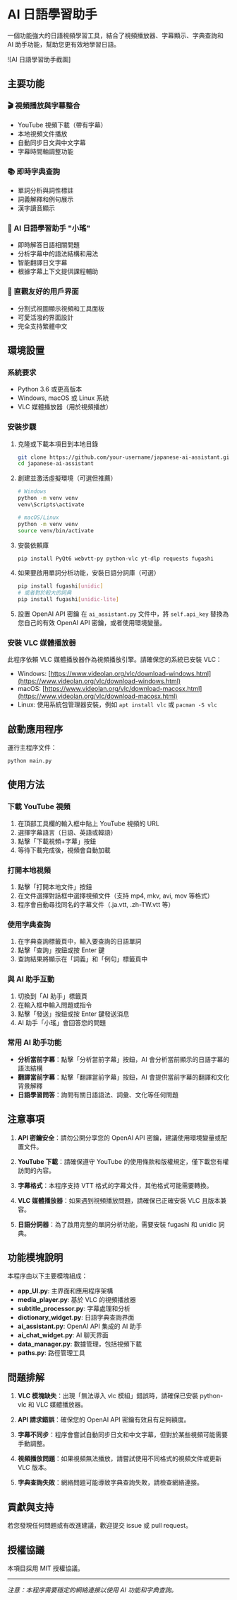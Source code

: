 # AI 日語學習助手

一個功能強大的日語視頻學習工具，結合了視頻播放器、字幕顯示、字典查詢和 AI 助手功能，幫助您更有效地學習日語。

![AI 日語學習助手截圖]

## 主要功能

### 🎬 視頻播放與字幕整合
- YouTube 視頻下載（帶有字幕）
- 本地視頻文件播放
- 自動同步日文與中文字幕
- 字幕時間軸調整功能

### 📚 即時字典查詢
- 單詞分析與詞性標註
- 詞義解釋和例句展示
- 漢字讀音顯示

### 🤖 AI 日語學習助手 "小瑤"
- 即時解答日語相關問題
- 分析字幕中的語法結構和用法
- 智能翻譯日文字幕
- 根據字幕上下文提供課程輔助

### 📱 直觀友好的用戶界面
- 分割式視圖顯示視頻和工具面板
- 可愛活潑的界面設計
- 完全支持繁體中文

## 環境設置

### 系統要求
- Python 3.6 或更高版本
- Windows, macOS 或 Linux 系統
- VLC 媒體播放器（用於視頻播放）

### 安裝步驟

1. 克隆或下載本項目到本地目錄
   ```bash
   git clone https://github.com/your-username/japanese-ai-assistant.git
   cd japanese-ai-assistant
   ```

2. 創建並激活虛擬環境（可選但推薦）
   ```bash
   # Windows
   python -m venv venv
   venv\Scripts\activate

   # macOS/Linux
   python -m venv venv
   source venv/bin/activate
   ```

3. 安裝依賴庫
   ```bash
   pip install PyQt6 webvtt-py python-vlc yt-dlp requests fugashi
   ```

4. 如果要啟用單詞分析功能，安裝日語分詞庫（可選）
   ```bash
   pip install fugashi[unidic]
   # 或者對於較大的詞典
   pip install fugashi[unidic-lite]
   ```

5. 設置 OpenAI API 密鑰
   在 `ai_assistant.py` 文件中，將 `self.api_key` 替換為您自己的有效 OpenAI API 密鑰，或者使用環境變量。

### 安裝 VLC 媒體播放器
此程序依賴 VLC 媒體播放器作為視頻播放引擎。請確保您的系統已安裝 VLC：

- Windows: [https://www.videolan.org/vlc/download-windows.html](https://www.videolan.org/vlc/download-windows.html)
- macOS: [https://www.videolan.org/vlc/download-macosx.html](https://www.videolan.org/vlc/download-macosx.html)
- Linux: 使用系統包管理器安裝，例如 `apt install vlc` 或 `pacman -S vlc`

## 啟動應用程序

運行主程序文件：
```bash
python main.py
```

## 使用方法

### 下載 YouTube 視頻
1. 在頂部工具欄的輸入框中貼上 YouTube 視頻的 URL
2. 選擇字幕語言（日語、英語或韓語）
3. 點擊「下載視頻+字幕」按鈕
4. 等待下載完成後，視頻會自動加載

### 打開本地視頻
1. 點擊「打開本地文件」按鈕
2. 在文件選擇對話框中選擇視頻文件（支持 mp4, mkv, avi, mov 等格式）
3. 程序會自動尋找同名的字幕文件（.ja.vtt, .zh-TW.vtt 等）

### 使用字典查詢
1. 在字典查詢標籤頁中，輸入要查詢的日語單詞
2. 點擊「查詢」按鈕或按 Enter 鍵
3. 查詢結果將顯示在「詞義」和「例句」標籤頁中

### 與 AI 助手互動
1. 切換到「AI 助手」標籤頁
2. 在輸入框中輸入問題或指令
3. 點擊「發送」按鈕或按 Enter 鍵發送消息
4. AI 助手「小瑤」會回答您的問題

### 常用 AI 助手功能
- **分析當前字幕**：點擊「分析當前字幕」按鈕，AI 會分析當前顯示的日語字幕的語法結構
- **翻譯當前字幕**：點擊「翻譯當前字幕」按鈕，AI 會提供當前字幕的翻譯和文化背景解釋
- **日語學習問答**：詢問有關日語語法、詞彙、文化等任何問題

## 注意事項

1. **API 密鑰安全**：請勿公開分享您的 OpenAI API 密鑰，建議使用環境變量或配置文件。

2. **YouTube 下載**：請確保遵守 YouTube 的使用條款和版權規定，僅下載您有權訪問的內容。

3. **字幕格式**：本程序支持 VTT 格式的字幕文件，其他格式可能需要轉換。

4. **VLC 媒體播放器**：如果遇到視頻播放問題，請確保已正確安裝 VLC 且版本兼容。

5. **日語分詞器**：為了啟用完整的單詞分析功能，需要安裝 fugashi 和 unidic 詞典。

## 功能模塊說明

本程序由以下主要模塊組成：

- **app_UI.py**: 主界面和應用程序架構
- **media_player.py**: 基於 VLC 的視頻播放器
- **subtitle_processor.py**: 字幕處理和分析
- **dictionary_widget.py**: 日語字典查詢界面
- **ai_assistant.py**: OpenAI API 集成的 AI 助手
- **ai_chat_widget.py**: AI 聊天界面
- **data_manager.py**: 數據管理，包括視頻下載
- **paths.py**: 路徑管理工具

## 問題排解

1. **VLC 模塊缺失**：出現「無法導入 vlc 模組」錯誤時，請確保已安裝 python-vlc 和 VLC 媒體播放器。

2. **API 請求錯誤**：確保您的 OpenAI API 密鑰有效且有足夠額度。

3. **字幕不同步**：程序會嘗試自動同步日文和中文字幕，但對於某些視頻可能需要手動調整。

4. **視頻播放問題**：如果視頻無法播放，請嘗試使用不同格式的視頻文件或更新 VLC 版本。

5. **字典查詢失敗**：網絡問題可能導致字典查詢失敗，請檢查網絡連接。

## 貢獻與支持

若您發現任何問題或有改進建議，歡迎提交 issue 或 pull request。

## 授權協議

本項目採用 MIT 授權協議。

---

*注意：本程序需要穩定的網絡連接以使用 AI 功能和字典查詢。*
